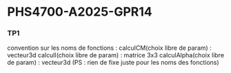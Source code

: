 # PHS4700-A2025-GPR14

### TP1 
convention sur les noms de fonctions : 
  calculCM(choix libre de param) : vecteur3d
  calculI(choix libre de param) : matrice 3x3
  calculAlpha(choix libre de param) : vecteur3d
(PS : rien de fixe juste pour les noms des fonctions)
  
